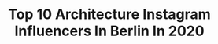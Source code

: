 ---
title: Top 10 Architecture Instagram Influencers In Berlin In 2020
description: >-
  Find top architecture Instagram influencers in Berlin in 2020. Most popular hashtags: #berlin #architecture #ig #thattoweragain.
platform: Instagram
profiles:
  - username: "mart.lindner"
    fullname: >-
      Martin Lindner
    location: "Germany"
    followers: 25417
    engagement: 287
    commentsToLikes: 0.039870
    id: ck5c3bo4iyzdr0i1199ojzwye
    verified: false
    hashtags: "#shotoniphone, #visitsingapore, #librariesofinstagram, #floatingutopias"
  - username: "berlin_ickliebedir"
    fullname: >-
      BERLIN ICK LIEBE DIR
    location: "Germany"
    followers: 63329
    engagement: 268
    commentsToLikes: 0.016774
    id: ck14h0rjq7ytp0i19zflerxt1
    verified: false
    hashtags: "#ihavethisthingwithberlin, #nightshots, #iphone11pro, #berlinfeature"
  - username: "asek.berlin"
    fullname: >-
      Alex
    location: "Germany"
    followers: 19396
    engagement: 298
    commentsToLikes: 0.064791
    id: ck6u4aa2v2lgj0j71dh755i00
    verified: false
    hashtags: "#lookupclub, #puddlereflection, #panorama, #sky"
  - username: "timmy_hendrix"
    fullname: >-
      ᴛɪᴍ | 📍ʜᴀᴍʙᴜʀɢ
    location: "Germany"
    followers: 10421
    engagement: 696
    commentsToLikes: 0.148822
    id: ck5c2nf3jxlme0i118fla2g50
    verified: false
    hashtags: "#sport, #mensstyle, #happynewyear, #tomripley"
  - username: "xxaaykayxx"
    fullname: >-
      Anne-Kathrin Ertl
    location: "Germany"
    followers: 5602
    engagement: 566
    commentsToLikes: 0.040070
    id: ck139ynwznrur0i198c4mh4hm
    verified: false
    hashtags: "#goosebumps, #alleyesonyou, #stayathome, #staypositive"
  - username: "mulinarius"
    fullname: >-
      Matthias | Berlin
    location: "Germany"
    followers: 15057
    engagement: 599
    commentsToLikes: 0.122776
    id: ck0vyl9t34kae0i19ow3mhutl
    verified: false
    hashtags: "#lensflare, #sunsetphotography, #visitberlinlater, #brandenburgertor"
  - username: "lucavegetti"
    fullname: >-
      Luca Vegetti
    location: "Germany"
    followers: 5397
    engagement: 1192
    commentsToLikes: 0.039428
    id: ck5q4arz6oe540i119kykct42
    verified: false
    hashtags: "#minimaldotcom, #helsinki, #zurich, #tv"
  - username: "berlin"
    fullname: >-
      Berlin
    location: "Germany"
    followers: 134336
    engagement: 491
    commentsToLikes: 0.020693
    id: ck0tyirj7n00s0i19vcqo4j4y
    verified: false
    hashtags: "#berlin, #architecture"
  - username: "_andresjasso"
    fullname: >-
      Andres Daniel Jasso
    location: "Germany"
    followers: 5635
    engagement: 444
    commentsToLikes: 0.027973
    id: ck0u6lucd2buf0i19usthr7wj
    verified: false
    hashtags: "#editorialdesign, #travelling, #minimalcar, #blackandwhite"
  - username: "berliner_fernsehturm"
    fullname: >-
      Berliner Fernsehturm
    location: "Germany"
    followers: 8413
    engagement: 1073
    commentsToLikes: 0.032480
    id: ck1356mvbzzbu0i19bn1vynec
    verified: true
    hashtags: "#bestviewofberlin, #weilwirdichlieben, #didihallervorden, #liebe"
---